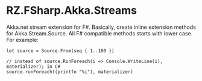 # RZ.FSharp.Akka.Streams

Akka.net stream extension for F#.  Basically, create inline extension methods for Akka.Stream.Source.
All F# compatible methods starts with lower case. For example:

```
let source = Source.From(seq { 1..100 })

// instead of source.RunForeach(i => Console.WriteLine(i), materializer); in C#
source.runForeach((printfn "%i"), materializer)
```
